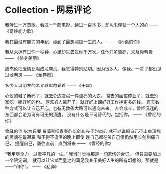 # Collection - 网易评论

我听过一万首歌，看过一千部电影，读过一百本书，却从未俘获一个人的心 —— 《奇妙能力歌》

我在最没有能力的年纪，碰到了最想照顾一生的人。 —— 《同桌的你》

我从未拥有过你一秒钟，心里却失去过你千万次。任他们多漂亮，未及你矜贵 —— 《终身美丽》

周杰伦把爱情比喻成龙卷风，我觉得特别贴切。因为很多人，像我。一辈子都没见过龙卷风 —— 《龙卷风》

多少人以朋友的名义默默的爱着 —— 《十年》

心仪的鞋子断码了，就去旁边店买一件漂亮的大衣。
常去的面馆停业了，就去别家吃一碗好吃的粉。
喜欢的人离开了，就好好上课好好工作挣更多的钱。
有无数种方式可以让自己开心，也有无数条大路可以通向未来。
人会成长，曾经沉迷的东西都会沦为可有可无的消遣。
没有什么是不可替代的，包括你。
—— 《曾经的你》

曾经的你
以为只要
带着那把青春的长剑和赤子的良心
就可以说服自己不出卖理想的灵魂在最寂寞
和不得不流泪的晚上即使
连自己都在笑自己傻仍然用长剑刺痛自己，
提醒自己，勇往直前，直到将来
—— 《曾经的你》

“我用尽全力，过着平凡的一生。”
我当时觉得那是一句悲伤的台词。
但只需要加上一个限定词，
就可以让它堂而皇之的满足我关于美好人生的所有幻想的，那就是——“和你”。
—— 《私奔》

